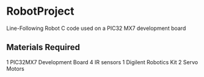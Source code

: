 # RobotProject
Line-Following Robot C code used on a PIC32 MX7 development board

## Materials Required
1 PIC32MX7 Development Board
4 IR sensors
1 Digilent Robotics Kit
2 Servo Motors

